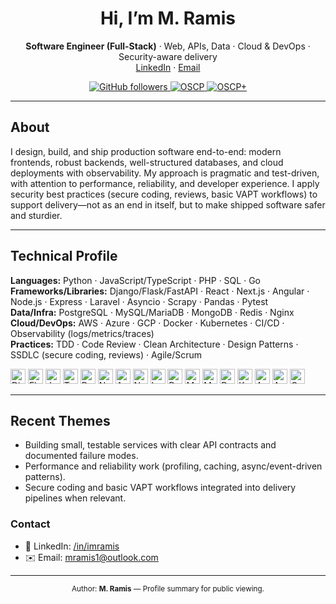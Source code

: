 <!--
  GitHub Profile README
  Repo: github.com/imramis/imramis
  Author: M. Ramis
-->

<h1 align="center">Hi, I’m <span title="Pronounced ‘Ramis’">M. Ramis</span></h1>

<p align="center">
  <strong>Software Engineer (Full-Stack)</strong> · Web, APIs, Data · Cloud & DevOps · Security-aware delivery
  <br/>
  <a href="https://www.linkedin.com/in/imramis" target="_blank">LinkedIn</a> ·
  <a href="mailto:mramis1@outlook.com">Email</a>
</p>

<p align="center">
  <a href="https://github.com/imramis?tab=followers">
    <img alt="GitHub followers" src="https://img.shields.io/github/followers/imramis?label=Follow&style=flat-square">
  </a>
  <a href="https://credentials.offsec.com/5185a463-88bf-4ad2-8546-2555585d8cc4">
  <img alt="OSCP" src="https://img.shields.io/badge/OSCP-credential-blue?style=flat-square">
  </a>
  <a href="https://credentials.offsec.com/559e642d-824b-4657-bdd9-8b315e1845f7">
  <img alt="OSCP+" src="https://img.shields.io/badge/OSCP%2B-credential-blue?style=flat-square">
  </a>
</p>

---

## About

I design, build, and ship production software end-to-end: modern frontends, robust backends, well-structured databases, and cloud deployments with observability. My approach is pragmatic and test-driven, with attention to performance, reliability, and developer experience. I apply security best practices (secure coding, reviews, basic VAPT workflows) to support delivery—not as an end in itself, but to make shipped software safer and sturdier.

---

## Technical Profile

**Languages:** Python · JavaScript/TypeScript · PHP · SQL · Go  
**Frameworks/Libraries:** Django/Flask/FastAPI · React · Next.js · Angular · Node.js · Express · Laravel · Asyncio · Scrapy · Pandas · Pytest  
**Data/Infra:** PostgreSQL · MySQL/MariaDB · MongoDB · Redis · Nginx  
**Cloud/DevOps:** AWS · Azure · GCP · Docker · Kubernetes · CI/CD · Observability (logs/metrics/traces)  
**Practices:** TDD · Code Review · Clean Architecture · Design Patterns · SSDLC (secure coding, reviews) · Agile/Scrum
<p>
  <img alt="Django" height="24" src="https://cdn.jsdelivr.net/gh/devicons/devicon/icons/django/django-plain.svg"/>
  <img alt="Flask" height="24" src="https://cdn.jsdelivr.net/gh/devicons/devicon/icons/flask/flask-original.svg"/>
  <img alt="JavaScript" height="24" src="https://cdn.jsdelivr.net/gh/devicons/devicon/icons/javascript/javascript-original.svg"/>
  <img alt="TypeScript" height="24" src="https://cdn.jsdelivr.net/gh/devicons/devicon/icons/typescript/typescript-original.svg"/>
  <img alt="React" height="24" src="https://cdn.jsdelivr.net/gh/devicons/devicon/icons/react/react-original.svg"/>
  <img alt="Next.js" height="24" src="https://cdn.jsdelivr.net/gh/devicons/devicon/icons/nextjs/nextjs-original.svg"/>
  <img alt="Angular" height="24" src="https://cdn.jsdelivr.net/gh/devicons/devicon/icons/angular/angular-original.svg"/>
  <img alt="Node.js" height="24" src="https://cdn.jsdelivr.net/gh/devicons/devicon/icons/nodejs/nodejs-original.svg"/>
  <img alt="Laravel" height="24" src="https://cdn.jsdelivr.net/gh/devicons/devicon/icons/laravel/laravel-plain.svg"/>
  <img alt="PostgreSQL" height="24" src="https://cdn.jsdelivr.net/gh/devicons/devicon/icons/postgresql/postgresql-original.svg"/>
  <img alt="MySQL" height="24" src="https://cdn.jsdelivr.net/gh/devicons/devicon/icons/mysql/mysql-original.svg"/>
  <img alt="MongoDB" height="24" src="https://cdn.jsdelivr.net/gh/devicons/devicon/icons/mongodb/mongodb-original.svg"/>
  <img alt="Docker" height="24" src="https://cdn.jsdelivr.net/gh/devicons/devicon/icons/docker/docker-original.svg"/>
  <img alt="Kubernetes" height="24" src="https://cdn.jsdelivr.net/gh/devicons/devicon/icons/kubernetes/kubernetes-original.svg"/>
  <img alt="AWS" height="24" src="https://cdn.jsdelivr.net/gh/devicons/devicon/icons/amazonwebservices/amazonwebservices-original-wordmark.svg"/>
  <img alt="Azure" height="24" src="https://cdn.jsdelivr.net/gh/devicons/devicon/icons/azure/azure-original-wordmark.svg"/>
  <img alt="GCP" height="24" src="https://cdn.jsdelivr.net/gh/devicons/devicon/icons/googlecloud/googlecloud-original-wordmark.svg"/>
</p>

---

## Recent Themes

- Building small, testable services with clear API contracts and documented failure modes.  
- Performance and reliability work (profiling, caching, async/event-driven patterns).  
- Secure coding and basic VAPT workflows integrated into delivery pipelines when relevant.

### Contact

- 💼 LinkedIn: <a href="https://www.linkedin.com/in/imramis" target="_blank">/in/imramis</a>  
- ✉️ Email: <a href="mailto:mramis1@outlook.com">mramis1@outlook.com</a>

---

<p align="center">
  <sub>Author: <strong>M. Ramis</strong> — Profile summary for public viewing.</sub>
</p>
